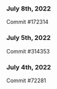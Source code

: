 ### July 8th, 2022

Commit #172314

### July 5th, 2022

Commit #314353


### July 4th, 2022

Commit #72281
